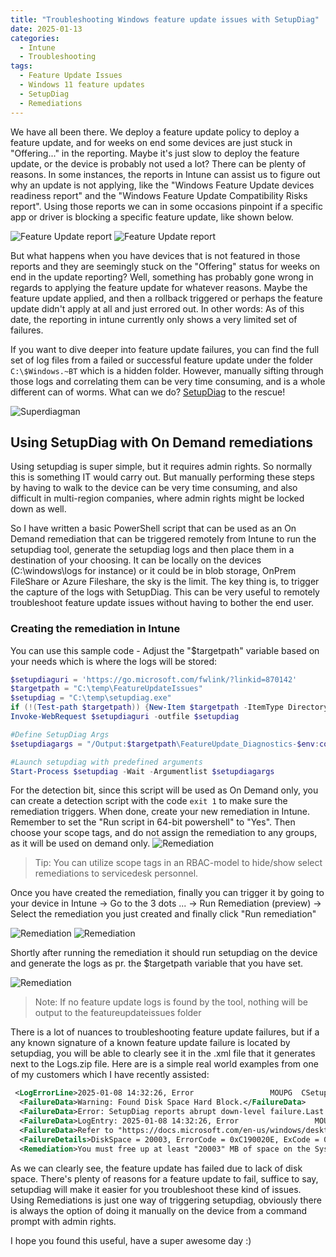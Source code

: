 ```yaml
---
title: "Troubleshooting Windows feature update issues with SetupDiag"
date: 2025-01-13
categories:
  - Intune
  - Troubleshooting
tags:
  - Feature Update Issues
  - Windows 11 feature updates
  - SetupDiag
  - Remediations
---
```


We have all been there. We deploy a feature update policy to deploy a feature update, and for weeks on end some devices are just stuck in "Offering..." in the reporting. Maybe it's just slow to deploy the feature update, or the device is probably not used a lot? There can be plenty of reasons. In some instances, the reports in Intune can assist us to figure out why an update is not applying, like the "Windows Feature Update devices readiness report" and the "Windows Feature Update Compatibility Risks report". Using those reports we can in some occasions pinpoint if a specific app or driver is blocking a specific feature update, like shown below.

![Feature Update report](/assets/images/2025-13-01-Troubleshooting-feautreupdate-issues/FeatureUpdate-Reports.png?raw=true "Feature update readiness reports")
![Feature Update report](/assets/images/2025-13-01-Troubleshooting-feautreupdate-issues/DeviceReadines_BlockingUpgrade_Example.png?raw=true "DeviceReadines_BlockingUpgrade_Example.png")

But what happens when you have devices that is not featured in those reports and they are seemingly stuck on the "Offering" status for weeks on end in the update reporting? Well, something has probably gone wrong in regards to applying the feature update for whatever reasons. Maybe the feature update applied, and then a rollback triggered or perhaps the feature update didn't apply at all and just errored out. In other words: As of this date, the reporting in intune currently only shows a very limited set of failures.

If you want to dive deeper into feature update failures, you can find the full set of log files from a failed or successful feature update under the folder `C:\$Windows.~BT` which is a hidden folder. However, manually sifting through those logs and correlating them can be very time consuming, and is a whole different can of worms. What can we do? [SetupDiag](https://learn.microsoft.com/en-us/windows/deployment/upgrade/setupdiag) to the rescue!

![Superdiagman](/assets/images/2025-13-01-Troubleshooting-feautreupdate-issues/superdiagman.jpeg?raw=true "Super diag man")

## Using SetupDiag with On Demand remediations

Using setupdiag is super simple, but it requires admin rights. So normally this is something IT would carry out. But manually performing these steps by having to walk to the device can be very time consuming, and also difficult in multi-region companies, where admin rights might be locked down as well.

So I have written a basic PowerShell script that can be used as an On Demand remediation that can be triggered remotely from Intune to run the setupdiag tool, generate the setupdiag logs and then place them in a destination of your choosing. It can be locally on the devices (C:\windows\logs for instance) or it could be in blob storage, OnPrem FileShare or Azure Fileshare, the sky is the limit. The key thing is, to trigger the capture of the logs with SetupDiag. This can be very useful to remotely troubleshoot feature update issues without having to bother the end user.

### Creating the remediation in Intune

You can use this sample code - Adjust the "$targetpath" variable based on your needs which is where the logs will be stored:

```PowerShell
$setupdiaguri = 'https://go.microsoft.com/fwlink/?linkid=870142'
$targetpath = "C:\temp\FeatureUpdateIssues"
$setupdiag = "C:\temp\setupdiag.exe"
if (!(Test-path $targetpath)) {New-Item $targetpath -ItemType Directory}
Invoke-WebRequest $setupdiaguri -outfile $setupdiag

#Define SetupDiag Args
$setupdiagargs = "/Output:$targetpath\FeatureUpdate_Diagnostics-$env:computername.xml /Format:xml"

#Launch setupdiag with predefined arguments
Start-Process $setupdiag -Wait -Argumentlist $setupdiagargs
```

For the detection bit, since this script will be used as On Demand only, you can create a detection script with the code `exit 1` to make sure the remediation triggers. When done, create your new remediation in Intune. Remember to set the "Run script in 64-bit powershell" to "Yes". Then choose your scope tags, and do not assign the remediation to any groups, as it will be used on demand only.
![Remediation](/assets/images/2025-13-01-Troubleshooting-feautreupdate-issues/CreateRemediation.png?raw=true "Create remediation")
>Tip: You can utilize scope tags in an RBAC-model to hide/show select remediations to servicedesk personnel.

Once you have created the remediation, finally you can trigger it by going to your device in Intune -> Go to the 3 dots ... -> Run Remediation (preview) -> Select the remediation you just created and finally click "Run remediation"

![Remediation](/assets/images/2025-13-01-Troubleshooting-feautreupdate-issues/RunRemediation-1.png?raw=true "Run Remediation")
![Remediation](/assets/images/2025-13-01-Troubleshooting-feautreupdate-issues/RunRemediation-2.png?raw=true "Run Remediation")

Shortly after running the remediation it should run setupdiag on the device and generate the logs as pr. the $targetpath variable that you have set.

![Remediation](/assets/images/2025-13-01-Troubleshooting-feautreupdate-issues/LogsGenerated-1.png?raw=true "Logs generated")

>Note: If no feature update logs is found by the tool, nothing will be output to the featureupdateissues folder

There is a lot of nuances to troubleshooting feature update failures, but if a any known signature of a known feature update failure is located by setupdiag, you will be able to clearly see it in the .xml file that it generates next to the Logs.zip file. Here are is a simple real world examples from one of my customers which I have recently assisted:

```XML
 <LogErrorLine>2025-01-08 14:32:26, Error                 MOUPG  CSetupManager::ExecuteInstallMode(1096): Result = 0xC190020E</LogErrorLine>
  <FailureData>Warning: Found Disk Space Hard Block.</FailureData>
  <FailureData>Error: SetupDiag reports abrupt down-level failure.Last Operation: Error: 0xC190020E - 0x4001E</FailureData>
  <FailureData>LogEntry: 2025-01-08 14:32:26, Error                 MOUPG  CSetupManager::ExecuteInstallMode(1096): Result = 0xC190020E</FailureData>
  <FailureData>Refer to "https://docs.microsoft.com/en-us/windows/desktop/Debug/system-error-codes" for error information.</FailureData>
  <FailureDetails>DiskSpace = 20003, ErrorCode = 0xC190020E, ExCode = 0x4001E</FailureDetails>
  <Remediation>You must free up at least "20003" MB of space on the System Drive, and try again.</Remediation>
  ```

As we can clearly see, the feature update has failed due to lack of disk space. There's plenty of reasons for a feature update to fail, suffice to say, setupdiag will make it easier for you troubleshoot these kind of issues. Using Remediations is just one way of triggering setupdiag, obviously there is always the option of doing it manually on the device from a command prompt with admin rights.

I hope you found this useful, have a super awesome day :)

